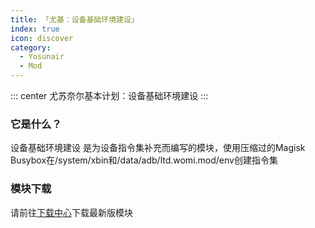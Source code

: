 ```yaml
---
title: 「尤基：设备基础环境建设」
index: true
icon: discover
category:
  - Yosunair
  - Mod
---
```


::: center
尤苏奈尔基本计划：设备基础环境建设
:::

### 它是什么？
设备基础环境建设 是为设备指令集补充而编写的模块，使用压缩过的Magisk Busybox在/system/xbin和/data/adb/ltd.womi.mod/env创建指令集

### 模块下载
请前往[下载中心](./../../file.html)下载最新版模块